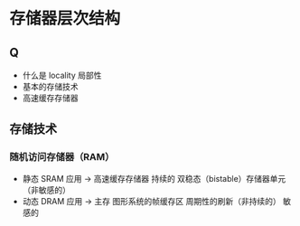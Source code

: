 # 存储器层次结构

## Q
- 什么是 locality 局部性
- 基本的存储技术
- 高速缓存存储器

## 存储技术
### 随机访问存储器（RAM）
- 静态 SRAM 
应用 -> 高速缓存存储器
持续的 双稳态（bistable）存储器单元（非敏感的）
- 动态 DRAM 
应用 -> 主存 图形系统的帧缓存区
周期性的刷新（非持续的） 敏感的